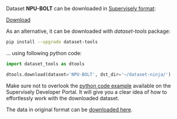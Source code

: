 Dataset **NPU-BOLT** can be downloaded in [Supervisely format](https://developer.supervisely.com/api-references/supervisely-annotation-json-format):

 [Download](https://assets.supervisely.com/remote/eyJsaW5rIjogInMzOi8vc3VwZXJ2aXNlbHktZGF0YXNldHMvMTUwOV9OUFUtQk9MVC9ucHUtYm9sdC1EYXRhc2V0TmluamEudGFyIiwgInNpZyI6ICJyNG9BREJhMWRvQzlPYUhuYW83dWM3TjVDYXRLdG1JbnArYlBSckRvQVJBPSJ9?response-content-disposition=attachment%3B%20filename%3D%22npu-bolt-DatasetNinja.tar%22)

As an alternative, it can be downloaded with *dataset-tools* package:
``` bash
pip install --upgrade dataset-tools
```

... using following python code:
``` python
import dataset_tools as dtools

dtools.download(dataset='NPU-BOLT', dst_dir='~/dataset-ninja/')
```
Make sure not to overlook the [python code example](https://developer.supervisely.com/getting-started/python-sdk-tutorials/iterate-over-a-local-project) available on the Supervisely Developer Portal. It will give you a clear idea of how to effortlessly work with the downloaded dataset.

The data in original format can be [downloaded here](https://www.kaggle.com/datasets/yartinz/npu-bolt/download?datasetVersionNumber=3).